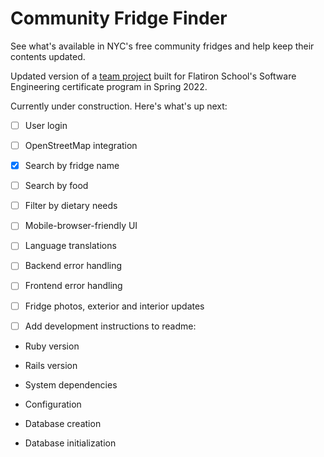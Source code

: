# Community Fridge Finder

See what's available in NYC's free community fridges and help keep their contents updated.

Updated version of a [team project](https://github.com/slj2222/phase-3-ruby-project) built for Flatiron School's Software Engineering certificate program in Spring 2022.

Currently under construction. Here's what's up next:

- [ ] User login

- [ ] OpenStreetMap integration

- [x] Search by fridge name

- [ ] Search by food

- [ ] Filter by dietary needs

- [ ] Mobile-browser-friendly UI

- [ ] Language translations

- [ ] Backend error handling

- [ ] Frontend error handling

- [ ] Fridge photos, exterior and interior updates

- [ ] Add development instructions to readme:

* Ruby version

* Rails version

* System dependencies

* Configuration

* Database creation

* Database initialization
